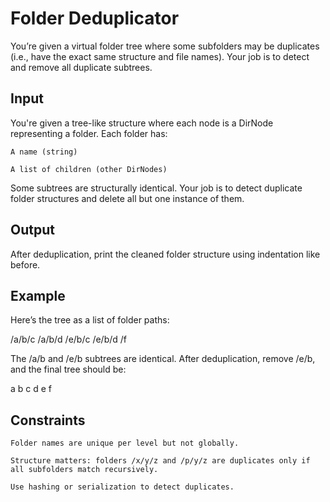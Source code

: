 # Folder Deduplicator

You’re given a virtual folder tree where some subfolders may be duplicates (i.e., have the exact same structure and file names). Your job is to detect and remove all duplicate subtrees.

## Input

You're given a tree-like structure where each node is a DirNode representing a folder. Each folder has:

    A name (string)

    A list of children (other DirNodes)

Some subtrees are structurally identical. Your job is to detect duplicate folder structures and delete all but one instance of them.

## Output

After deduplication, print the cleaned folder structure using indentation like before.

## Example

Here’s the tree as a list of folder paths:

/a/b/c
/a/b/d
/e/b/c
/e/b/d
/f

The /a/b and /e/b subtrees are identical. After deduplication, remove /e/b, and the final tree should be:

a
	b
		c
		d
e
f

## Constraints

    Folder names are unique per level but not globally.

    Structure matters: folders /x/y/z and /p/y/z are duplicates only if all subfolders match recursively.

    Use hashing or serialization to detect duplicates.
